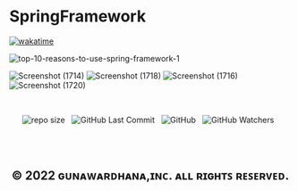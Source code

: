# SpringFramework

[![wakatime](https://wakatime.com/badge/user/f1a892c7-b94b-4096-90a0-b1a8333be477/project/f040b372-0bac-4964-b0a3-6b2e765e67ae.svg)](https://wakatime.com/badge/user/f1a892c7-b94b-4096-90a0-b1a8333be477/project/f040b372-0bac-4964-b0a3-6b2e765e67ae)

![top-10-reasons-to-use-spring-framework-1](https://user-images.githubusercontent.com/100486080/216781707-934a7e83-9c7e-45ad-95f8-bb4effe771dd.jpg)

![Screenshot (1714)](https://user-images.githubusercontent.com/100486080/216781955-09919d48-81ab-4129-9658-83f34f900f20.png)
![Screenshot (1718)](https://user-images.githubusercontent.com/100486080/216781963-7ceb7c0c-8eb1-4971-928e-cdaba6f1e3aa.png)
![Screenshot (1716)](https://user-images.githubusercontent.com/100486080/216781967-b3eb1a95-1d71-4675-8e42-8e1f18c0d483.png)
![Screenshot (1720)](https://user-images.githubusercontent.com/100486080/216781968-72a8d135-3cd4-43dc-8c49-fda41d262dfd.png)

<br>

<div align="center">

![repo size](https://img.shields.io/github/repo-size/mGunawardhana/SpringFramework?style=for-the-badge) &nbsp;
![GitHub Last Commit](https://img.shields.io/github/last-commit/mGunawardhana/SpringFramework?style=for-the-badge) &nbsp;
![GitHub](https://img.shields.io/github/license/mGunawardhana/SpringFramework?style=for-the-badge) &nbsp;
![GitHub Watchers](https://img.shields.io/github/watchers/mGunawardhana/SpringFramework?style=for-the-badge) &nbsp;

</div>

<br><br>

<div align="center">

## © 2022 ɢᴜɴᴀᴡᴀʀᴅʜᴀɴᴀ,ɪɴᴄ. ᴀʟʟ ʀɪɢʜᴛꜱ ʀᴇꜱᴇʀᴠᴇᴅ.

</div>

